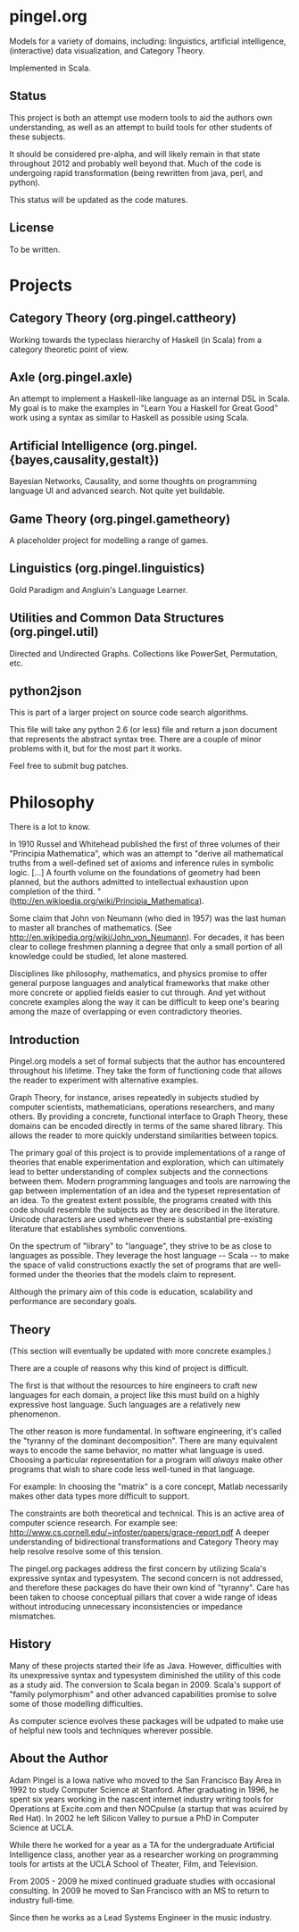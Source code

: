 
pingel.org
==========

Models for a variety of domains, including: linguistics,
artificial intelligence, (interactive) data visualization, and Category Theory.

Implemented in Scala.

Status
------

This project is both an attempt use modern tools to aid the authors own
 understanding,
as well as an attempt to build tools for other students of these subjects.

It should be considered pre-alpha, and will likely remain in that state
throughout 2012 and probably well beyond that.
Much of the code is undergoing rapid transformation (being rewritten from
java, perl, and python).

This status will be updated as the code matures.

License
-------

To be written.


Projects
========

Category Theory (org.pingel.cattheory)
--------------------------------------

Working towards the typeclass hierarchy of Haskell (in Scala) from a
category theoretic point of view.


Axle (org.pingel.axle)
----------------------

An attempt to implement a Haskell-like language as an internal DSL in Scala.
My goal is to make the examples in "Learn You a Haskell for Great Good" work
using a syntax as similar to Haskell as possible using Scala.


Artificial Intelligence (org.pingel.{bayes,causality,gestalt})
--------------------------------------------------------------

Bayesian Networks, Causality, and some thoughts on programming language
UI and advanced search.
Not quite yet buildable.


Game Theory (org.pingel.gametheory)
-----------------------------------

A placeholder project for modelling a range of games.


Linguistics (org.pingel.linguistics)
------------------------------------

Gold Paradigm and Angluin's Language Learner.


Utilities and Common Data Structures (org.pingel.util)
------------------------------------------------------

Directed and Undirected Graphs.
Collections like PowerSet, Permutation, etc.


python2json
-----------

This is part of a larger project on source code
search algorithms.

This file will take any python 2.6 (or less) file
and return a json document that represents the
abstract syntax tree.  There are a couple of minor
problems with it, but for the most part it works.

Feel free to submit bug patches.

Philosophy
==========

There is a lot to know.

In 1910 Russel and Whitehead published the first of three volumes of their
"Principia Mathematica",
which was an attempt to "derive all mathematical truths from a well-defined set
of axioms and inference rules in symbolic logic. [...] 
A fourth volume on the foundations of geometry had been planned, but the authors admitted to intellectual exhaustion upon completion of the third.
"
(http://en.wikipedia.org/wiki/Principia_Mathematica).

Some claim that John von Neumann (who died in 1957) was the last human to
master all branches of mathematics.
(See http://en.wikipedia.org/wiki/John_von_Neumann).
For decades, it has been clear to college freshmen planning a degree
that only a small portion of all knowledge could be studied, let alone mastered.

Disciplines like philosophy, mathematics, and physics promise
to offer general purpose languages and analytical frameworks that
make other more concrete or applied fields easier to cut through.
And yet without concrete examples along the way it can be difficult
to keep one's bearing among the maze of overlapping or even contradictory
theories.

Introduction
------------

Pingel.org models a set of formal subjects that the author has encountered
throughout his lifetime.
They take the form of functioning code that allows the reader to experiment
with alternative examples.

Graph Theory, for instance, arises repeatedly in subjects studied by 
computer scientists, mathematicians, operations researchers, and many others.
By providing a concrete, functional interface to Graph Theory, these
domains can be encoded directly in terms of the same shared library.
This allows the reader to more quickly understand similarities between
topics.

The primary goal of this project is to provide implementations of a range
of theories that enable experimentation and exploration, which can
ultimately lead to better understanding of complex subjects and the
connections between them.
Modern programming languages and tools are narrowing the gap between
implementation of an idea and the typeset representation of an idea.
To the greatest extent possible, the programs created with this 
code should resemble the subjects as they are described in the literature.
Unicode characters are used whenever there is substantial pre-existing literature
that establishes symbolic conventions.

On the spectrum of "library" to "language", they strive to be
as close to languages as possible.
They leverage the host language -- Scala -- to make the space of valid
constructions exactly the set of programs that are well-formed under the
theories that the models claim to represent.

Although the primary aim of this code is education, scalability and performance
are secondary goals.

Theory
------

(This section will eventually be updated with more concrete examples.)

There are a couple of reasons why this kind of project is difficult.

The first is that without the resources to hire engineers to craft new
languages for each domain, a project like this must build on a highly expressive
host language.
Such languages are a relatively new phenomenon.

The other reason is more fundamental.
In software engineering, it's called the "tyranny of the dominant decomposition".
There are many equivalent ways to encode the same behavior, no matter what
language is used.
Choosing a particular representation for a program will *always* make other
programs that wish to share code less well-tuned in that language.

For example: In choosing the "matrix" is a core concept, Matlab necessarily makes
other data types more difficult to support.

The constraints are both theoretical and technical.
This is an active area of computer science research.
For example see: http://www.cs.cornell.edu/~jnfoster/papers/grace-report.pdf
A deeper understanding of bidirectional transformations and Category Theory
may help resolve resolve some of this tension.

The pingel.org packages address the first concern by utilizing Scala's expressive
syntax and typesystem.
The second concern is not addressed, and therefore these packages do have
their own kind of "tyranny".
Care has been taken to choose conceptual pillars that cover a wide range of 
ideas without introducing unnecessary inconsistencies or impedance mismatches.

History
-------

Many of these projects started their life as Java.
However, difficulties with its unexpressive syntax and typesystem diminished
the utility of this code as a study aid.
The conversion to Scala began in 2009.
Scala's support of "family polymorphism" and other advanced capabilities
promise to solve some of those modelling difficulties.

As computer science evolves these packages will be udpated to make use of
helpful new tools and techniques wherever possible.

About the Author
----------------

Adam Pingel is a Iowa native who moved to the San Francisco Bay Area in 1992
to study Computer Science at Stanford.  After graduating in 1996, he spent
six years working in the nascent internet industry writing tools for Operations
at Excite.com and then NOCpulse (a startup that was acuired by Red Hat).
In 2002 he left Silicon Valley to pursue a PhD in Computer Science at UCLA.

While there he worked for a year as a TA for the undergraduate Artificial
Intelligence class, another year as a researcher working on programming tools
for artists at the UCLA School of Theater, Film, and Television.

From 2005 - 2009 he mixed continued graduate studies with occasional 
consulting.
In 2009 he moved to San Francisco with an MS to return to industry full-time.

Since then he works as a Lead Systems Engineer in the music industry.
